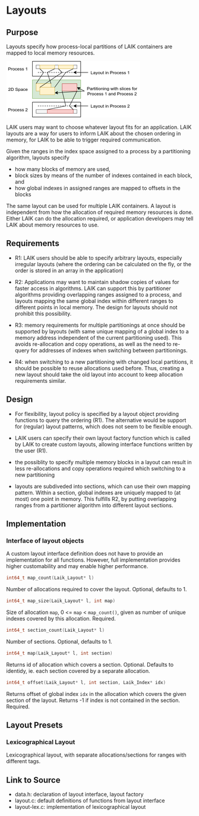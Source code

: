 # Layouts

## Purpose

Layouts specify how process-local partitions of LAIK
containers are mapped to local memory resources.

![](layout.drawio.png)

LAIK users may want to choose whatever layout
fits for an application. LAIK layouts are a way for
users to inform LAIK about the chosen ordering in
memory, for LAIK to be able to trigger required communication.

Given the ranges in the index space assigned to a
process by a partitioning algorithm, layouts specify
  * how many blocks of memory are used,
  * block sizes by means of the number of indexes
    contained in each block, and
  * how global indexes in assigned ranges are mapped to
    offsets in the blocks

The same layout can be used for multiple LAIK containers.
A layout is independent from how the allocation of
required memory resources is done. Either LAIK can do
the allocation required, or application developers
may tell LAIK about memory resources to use.


## Requirements

* R1: LAIK users should be able to specify arbitrary layouts,
  especially irregular layouts (where the ordering can be
  calculated on the fly, or the order is stored in an array
  in the application)

* R2: Applications may want to maintain shadow copies of values
  for faster access in algorithms. LAIK can support this by
  partitioner algorithms providing overlapping ranges assigned
  to a process, and layouts mapping the same global index within
  different ranges to different points in local memory.
  The design for layouts should not prohibit this possibility.

* R3: memory requirements for multiple partitionings at once should
  be supported by layouts (with same unique mapping of a global
  index to a memory address independent of the current partitioning
  used). This avoids re-allocation and copy operations, as well as
  the need to re-query for addresses of indexes when switching
  between partitionings.

* R4: when switching to a new partitioning with changed local
  partitions, it should be possible to reuse allocations
  used before. Thus, creating a new layout should take the old
  layout into account to keep allocation requirements similar.


## Design

* For flexibility, layout policy is specified by a layout
  object providing functions to query the ordering (R1).
  The alternative would be support for (regular) layout patterns,
  which does not seem to be flexible enough.

* LAIK users can specify their own layout factory function
  which is called by LAIK to create custom layouts, allowing
  interface functions written by the user (R1).

* the possiblity to specify multiple memory blocks in a layout
  can result in less re-allocations and copy operations required
  which switching to a new partitioning

* layouts are subdiveded into sections, which can use their own
  mapping pattern. Within a section, global indexes are uniquely
  mapped to (at most) one point in memory. This fulfills R2, by
  putting overlapping ranges from a partitioner algorithm into
  different layout sections.


## Implementation

### Interface of layout objects

A custom layout interface definition does not have to provide
an implementation for all functions. However, full implementation
provides higher customability and may enable higher performance.

```C
int64_t map_count(Laik_Layout* l)
```
Number of allocations required to cover the layout.
Optional, defaults to 1. 

```C
int64_t map_size(Laik_Layout* l, int map)
```
Size of allocation `map`, 0 <= `map` < `map_count()`, given
as number of unique indexes covered by this allocation. Required. 

```C
int64_t section_count(Laik_Layout* l)
```
Number of sections.
Optional, defaults to 1. 

```C
int64_t map(Laik_Layout* l, int section)
```
Returns id of allocation which covers a section.
Optional. Defaults to identidy, ie. each section covered by
a separate allocation.

```C
int64_t offset(Laik_Layout* l, int section, Laik_Index* idx)
```
Returns offset of global index `idx` in the allocation
which covers the given section of the layout.
Returns -1 if index is not contained in the section.
Required.

## Layout Presets

### Lexicographical Layout

Lexicographical layout, with separate allocations/sections
for ranges with different tags.

## Link to Source

* data.h: declaration of layout interface, layout factory
* layout.c: default definitions of functions from layout interface
* layout-lex.c: implementation of lexicographical layout
